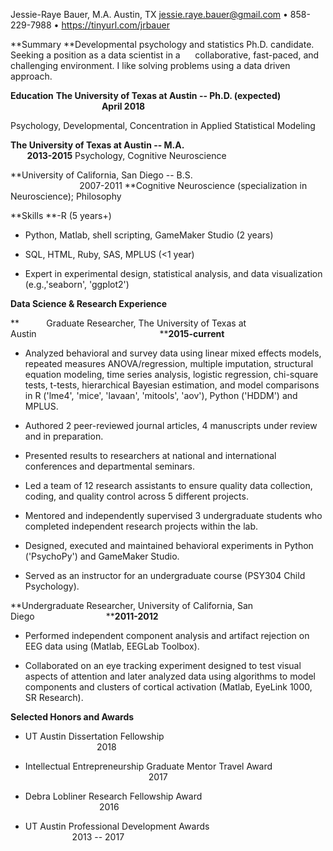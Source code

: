 Jessie-Raye Bauer, M.A.
Austin, TX
jessie.raye.bauer@gmail.com • 858-229-7988 • https://tinyurl.com/jrbauer 

**Summary **Developmental psychology and statistics Ph.D. candidate. Seeking a position as a data scientist in a      collaborative, fast-paced, and challenging environment. I like solving problems using a data driven approach.

**Education** **The University of Texas at Austin -- Ph.D. (expected)                                                   April 2018**

Psychology, Developmental, Concentration in Applied Statistical Modeling

**The University of Texas at Austin -- M.A.                                                           2013-2015** Psychology, Cognitive Neuroscience

**University of California, San Diego -- B.S.                                                                    2007-2011 **Cognitive Neuroscience (specialization in Neuroscience); Philosophy

**Skills **-R (5 years+)

- Python, Matlab, shell scripting, GameMaker Studio (2 years) 

- SQL, HTML, Ruby, SAS, MPLUS (<1 year)

- Expert in experimental design, statistical analysis, and data visualization (e.g.,'seaborn', 'ggplot2')

**Data Science & Research Experience**

**           Graduate Researcher, The University of Texas at Austin                                                  ****2015-current**

- Analyzed behavioral and survey data using linear mixed effects models, repeated measures ANOVA/regression, multiple imputation, structural equation modeling, time series analysis, logistic regression, chi-square tests, t-tests, hierarchical Bayesian estimation, and model comparisons in R ('lme4', 'mice', 'lavaan', 'mitools', 'aov'), Python ('HDDM') and MPLUS.

- Authored 2 peer-reviewed journal articles, 4 manuscripts under review and in preparation. 

- Presented results to researchers at national and international conferences and departmental seminars. 

- Led a team of 12 research assistants to ensure quality data collection, coding, and quality control across 5 different projects.

- Mentored and independently supervised 3 undergraduate students who completed independent research projects within the lab.

- Designed, executed and maintained behavioral experiments in Python ('PsychoPy') and GameMaker Studio.

- Served as an instructor for an undergraduate course (PSY304 Child Psychology).

**Undergraduate Researcher, University of California, San Diego                             ****2011-2012**

- Performed independent component analysis and artifact rejection on EEG data using (Matlab, EEGLab Toolbox).

- Collaborated on an eye tracking experiment designed to test visual aspects of attention and later analyzed data using algorithms to model components and clusters of cortical activation (Matlab, EyeLink 1000, SR Research).

**Selected Honors and Awards**

- UT Austin Dissertation Fellowship                                                                                    2018

- Intellectual Entrepreneurship Graduate Mentor Travel Award                                                       2017

- Debra Lobliner Research Fellowship Award                                                                       2016

- UT Austin Professional Development Awards                                                         2013 -- 2017
